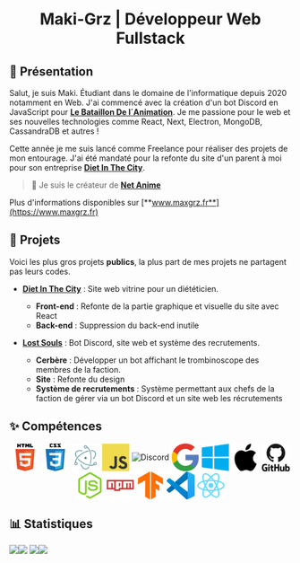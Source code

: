 # <div align="center">Maki-Grz | Développeur Web Fullstack</div>
## 👋 Présentation
Salut, je suis Maki. Étudiant dans le domaine de l'informatique depuis 2020 notamment en Web. J'ai commencé avec la création d'un bot Discord en JavaScript pour [**Le Bataillon De l´Animation**](https://www.youtube.com/channel/UCnRCbAAA0KcMXwZiIfjJHmQ). Je me passione pour le web et ses nouvelles technologies comme React, Next, Electron, MongoDB, CassandraDB et autres !

Cette année je me suis lancé comme Freelance pour réaliser des projets de mon entourage. J'ai été mandaté pour la refonte du site d'un parent à moi pour son entreprise [**Diet In The City**](https://dietinthecity.com/).

> 👑 Je suis le créateur de [**Net Anime**](https://www.netanime.fr)

Plus d'informations disponibles sur [**www.maxgrz.fr**](https://www.maxgrz.fr)

## 📁 Projets
Voici les plus gros projets **publics**, la plus part de mes projets ne partagent pas leurs codes.

* [**Diet In The City**](https://dietinthecity.com/) : Site web vitrine pour un diététicien.
  * **Front-end** :  Refonte de la partie graphique et visuelle du site avec React
  * **Back-end** : Suppression du back-end inutile

* [**Lost Souls**](https://lostsouls.fr/) : Bot Discord, site web et système des recrutements.
  * **Cerbère** :  Développer un bot affichant le trombinoscope des membres de la faction.
  * **Site** : Refonte du design
  * **Système de recrutements** :  Système permettant aux chefs de la faction de gérer via un bot Discord et un site web les récrutements

## ✨ Compétences

<p align="center">
<img align="center" src="https://raw.githubusercontent.com/devicons/devicon/master/icons/html5/html5-original-wordmark.svg" alt="Html" height="50" width="50"/>
<img align="center" src="https://raw.githubusercontent.com/devicons/devicon/master/icons/css3/css3-original-wordmark.svg" alt="CSS" height="50" width="50"/>
<img align="center" src="https://raw.githubusercontent.com/devicons/devicon/master/icons/electron/electron-original.svg" alt="Electron" height="50" width="50"/>
<img align="center" src="https://raw.githubusercontent.com/devicons/devicon/master/icons/javascript/javascript-original.svg" alt="JavaScript" height="50" width="50"/>
<img align="center" src="https://discord.com/assets/3437c10597c1526c3dbd98c737c2bcae.svg" alt="Discord" height="50" width="50"/>
<img align="center" src="https://raw.githubusercontent.com/devicons/devicon/master/icons/google/google-original.svg" alt="Google" height="50" width="50"/>
<img align="center" src="https://raw.githubusercontent.com/devicons/devicon/master/icons/windows8/windows8-original.svg" alt="Windows" height="50" width="50"/>
<img align="center" src="https://raw.githubusercontent.com/devicons/devicon/master/icons/apple/apple-original.svg" alt="Apple" height="50" width="50"/>
<img align="center" src="https://raw.githubusercontent.com/devicons/devicon/master/icons/github/github-original-wordmark.svg" alt="GitHub" height="50" width="50"/>
<img align="center" src="https://raw.githubusercontent.com/devicons/devicon/master/icons/nodejs/nodejs-plain.svg" alt="NodeJS" height="50" width="50"/>
<img align="center" src="https://raw.githubusercontent.com/devicons/devicon/master/icons/npm/npm-original-wordmark.svg" alt="npm" height="50" width="50"/>
<img align="center" src="https://raw.githubusercontent.com/devicons/devicon/master/icons/tensorflow/tensorflow-original.svg" alt="TensorFlow" height="50" width="50"/>
<img align="center" src="https://raw.githubusercontent.com/devicons/devicon/master/icons/vscode/vscode-original.svg" alt="Visual Studio Code" height="50" width="50"/>
<img align="center" src="https://raw.githubusercontent.com/devicons/devicon/master/icons/react/react-original.svg" alt="React" height="50" width="50"/>
</p>

## 📊 Statistiques

<img src="https://github-readme-stats.vercel.app/api?username=maki-grz&show_icons=true&theme=tokyonight&hide_border=true" width="400"/><img src="https://github-readme-streak-stats.herokuapp.com/?user=Maki-Grz&theme=tokyonight&hide_border=true" width="400"/>
<img src="https://github-readme-stats.vercel.app/api/wakatime?username=Makiche&theme=tokyonight&hide_border=true" width="400"/><img src="https://github-readme-stats.vercel.app/api/top-langs/?username=maki-grz&theme=tokyonight&hide_border=true" width="400"/>
